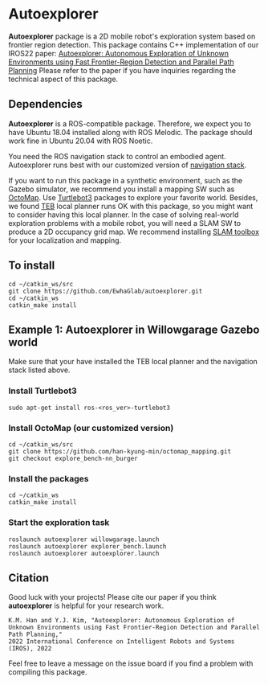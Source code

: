 # Autoexplorer
**Autoexplorer** package is a 2D mobile robot's exploration system based on frontier region detection.
This package contains C++ implementation of our IROS22 paper: [Autoexplorer: Autonomous Exploration of Unknown Environments using Fast Frontier-Region Detection and Parallel Path Planning](http://graphics.ewha.ac.kr/autoexplorer/)
Please refer to the paper if you have inquiries regarding the technical aspect of this package.

## Dependencies

**Autoexplorer** is a ROS-compatible package. Therefore, we expect you to have Ubuntu 18.04 installed along with ROS Melodic.
The package should work fine in Ubuntu 20.04 with ROS Noetic.

You need the ROS navigation stack to control an embodied agent. 
Autoexplorer runs best with our customized version of [navigation stack](https://github.com/han-kyung-min/navigation).  

If you want to run this package in a synthetic environment, such as the Gazebo simulator, we recommend you install a mapping SW such as
[OctoMap](https://github.com/OctoMap/octomap). Use [Turtlebot3](https://github.com/ROBOTIS-GIT/turtlebot3) packages to explore your favorite world. 
Besides, we found [TEB](https://github.com/rst-tu-dortmund/teb_local_planner) local planner runs OK with this package, so you might want to consider having this local planner.
In the case of solving real-world exploration problems with a mobile robot, you will need a SLAM SW to produce a 2D occupancy grid map. 
We recommend installing [SLAM toolbox](https://github.com/SteveMacenski/slam_toolbox) for your localization and mapping.

## To install
```
cd ~/catkin_ws/src
git clone https://github.com/EwhaGlab/autoexplorer.git
cd ~/catkin_ws
catkin_make install
```


## Example 1: Autoexplorer in Willowgarage Gazebo world

Make sure that your have installed the TEB local planner and the navigation stack listed above.

### Install Turtlebot3 
```
sudo apt-get install ros-<ros_ver>-turtlebot3
```
### Install OctoMap (our customized version)
```
cd ~/catkin_ws/src
git clone https://github.com/han-kyung-min/octomap_mapping.git
git checkout explore_bench-nn_burger
```
### Install the packages
```
cd ~/catkin_ws
catkin_make install
```
### Start the exploration task
```
roslaunch autoexplorer willowgarage.launch
roslaunch autoexplorer explorer_bench.launch
roslaunch autoexplorer autoexplorer.launch
```

## Citation
Good luck with your projects! Please cite our paper if you think **autoexplorer** is helpful for your research work.

```
K.M. Han and Y.J. Kim, "Autoexplorer: Autonomous Exploration of Unknown Environments using Fast Frontier-Region Detection and Parallel Path Planning," 
2022 International Conference on Intelligent Robots and Systems (IROS), 2022
```

Feel free to leave a message on the issue board if you find a problem with compiling this package.

